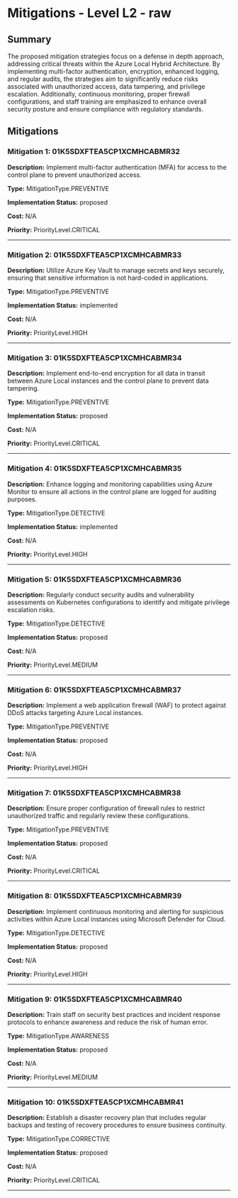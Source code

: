 # Mitigations - Level L2 - raw

## Summary

The proposed mitigation strategies focus on a defense in depth approach, addressing critical threats within the Azure Local Hybrid Architecture. By implementing multi-factor authentication, encryption, enhanced logging, and regular audits, the strategies aim to significantly reduce risks associated with unauthorized access, data tampering, and privilege escalation. Additionally, continuous monitoring, proper firewall configurations, and staff training are emphasized to enhance overall security posture and ensure compliance with regulatory standards.

## Mitigations

### Mitigation 1: 01K5SDXFTEA5CP1XCMHCABMR32

**Description:** Implement multi-factor authentication (MFA) for access to the control plane to prevent unauthorized access.

**Type:** MitigationType.PREVENTIVE

**Implementation Status:** proposed

**Cost:** N/A

**Priority:** PriorityLevel.CRITICAL

---

### Mitigation 2: 01K5SDXFTEA5CP1XCMHCABMR33

**Description:** Utilize Azure Key Vault to manage secrets and keys securely, ensuring that sensitive information is not hard-coded in applications.

**Type:** MitigationType.PREVENTIVE

**Implementation Status:** implemented

**Cost:** N/A

**Priority:** PriorityLevel.HIGH

---

### Mitigation 3: 01K5SDXFTEA5CP1XCMHCABMR34

**Description:** Implement end-to-end encryption for all data in transit between Azure Local instances and the control plane to prevent data tampering.

**Type:** MitigationType.PREVENTIVE

**Implementation Status:** proposed

**Cost:** N/A

**Priority:** PriorityLevel.CRITICAL

---

### Mitigation 4: 01K5SDXFTEA5CP1XCMHCABMR35

**Description:** Enhance logging and monitoring capabilities using Azure Monitor to ensure all actions in the control plane are logged for auditing purposes.

**Type:** MitigationType.DETECTIVE

**Implementation Status:** implemented

**Cost:** N/A

**Priority:** PriorityLevel.HIGH

---

### Mitigation 5: 01K5SDXFTEA5CP1XCMHCABMR36

**Description:** Regularly conduct security audits and vulnerability assessments on Kubernetes configurations to identify and mitigate privilege escalation risks.

**Type:** MitigationType.DETECTIVE

**Implementation Status:** proposed

**Cost:** N/A

**Priority:** PriorityLevel.MEDIUM

---

### Mitigation 6: 01K5SDXFTEA5CP1XCMHCABMR37

**Description:** Implement a web application firewall (WAF) to protect against DDoS attacks targeting Azure Local instances.

**Type:** MitigationType.PREVENTIVE

**Implementation Status:** proposed

**Cost:** N/A

**Priority:** PriorityLevel.HIGH

---

### Mitigation 7: 01K5SDXFTEA5CP1XCMHCABMR38

**Description:** Ensure proper configuration of firewall rules to restrict unauthorized traffic and regularly review these configurations.

**Type:** MitigationType.PREVENTIVE

**Implementation Status:** proposed

**Cost:** N/A

**Priority:** PriorityLevel.CRITICAL

---

### Mitigation 8: 01K5SDXFTEA5CP1XCMHCABMR39

**Description:** Implement continuous monitoring and alerting for suspicious activities within Azure Local instances using Microsoft Defender for Cloud.

**Type:** MitigationType.DETECTIVE

**Implementation Status:** proposed

**Cost:** N/A

**Priority:** PriorityLevel.HIGH

---

### Mitigation 9: 01K5SDXFTEA5CP1XCMHCABMR40

**Description:** Train staff on security best practices and incident response protocols to enhance awareness and reduce the risk of human error.

**Type:** MitigationType.AWARENESS

**Implementation Status:** proposed

**Cost:** N/A

**Priority:** PriorityLevel.MEDIUM

---

### Mitigation 10: 01K5SDXFTEA5CP1XCMHCABMR41

**Description:** Establish a disaster recovery plan that includes regular backups and testing of recovery procedures to ensure business continuity.

**Type:** MitigationType.CORRECTIVE

**Implementation Status:** proposed

**Cost:** N/A

**Priority:** PriorityLevel.CRITICAL

---

